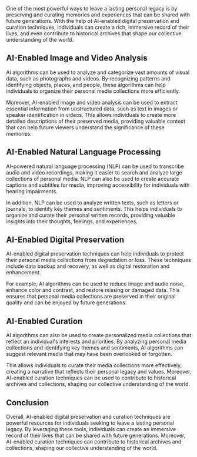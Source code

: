 
One of the most powerful ways to leave a lasting personal legacy is by preserving and curating memories and experiences that can be shared with future generations. With the help of AI-enabled digital preservation and curation techniques, individuals can create a rich, immersive record of their lives, and even contribute to historical archives that shape our collective understanding of the world.

AI-Enabled Image and Video Analysis
-----------------------------------

AI algorithms can be used to analyze and categorize vast amounts of visual data, such as photographs and videos. By recognizing patterns and identifying objects, places, and people, these algorithms can help individuals to organize their personal media collections more efficiently.

Moreover, AI-enabled image and video analysis can be used to extract essential information from unstructured data, such as text in images or speaker identification in videos. This allows individuals to create more detailed descriptions of their preserved media, providing valuable context that can help future viewers understand the significance of these memories.

AI-Enabled Natural Language Processing
--------------------------------------

AI-powered natural language processing (NLP) can be used to transcribe audio and video recordings, making it easier to search and analyze large collections of personal media. NLP can also be used to create accurate captions and subtitles for media, improving accessibility for individuals with hearing impairments.

In addition, NLP can be used to analyze written texts, such as letters or journals, to identify key themes and sentiments. This helps individuals to organize and curate their personal written records, providing valuable insights into their thoughts, feelings, and experiences.

AI-Enabled Digital Preservation
-------------------------------

AI-enabled digital preservation techniques can help individuals to protect their personal media collections from degradation or loss. These techniques include data backup and recovery, as well as digital restoration and enhancement.

For example, AI algorithms can be used to reduce image and audio noise, enhance color and contrast, and restore missing or damaged data. This ensures that personal media collections are preserved in their original quality and can be enjoyed by future generations.

AI-Enabled Curation
-------------------

AI algorithms can also be used to create personalized media collections that reflect an individual's interests and priorities. By analyzing personal media collections and identifying key themes and sentiments, AI algorithms can suggest relevant media that may have been overlooked or forgotten.

This allows individuals to curate their media collections more effectively, creating a narrative that reflects their personal legacy and values. Moreover, AI-enabled curation techniques can be used to contribute to historical archives and collections, shaping our collective understanding of the world.

Conclusion
----------

Overall, AI-enabled digital preservation and curation techniques are powerful resources for individuals seeking to leave a lasting personal legacy. By leveraging these tools, individuals can create an immersive record of their lives that can be shared with future generations. Moreover, AI-enabled curation techniques can contribute to historical archives and collections, shaping our collective understanding of the world.
